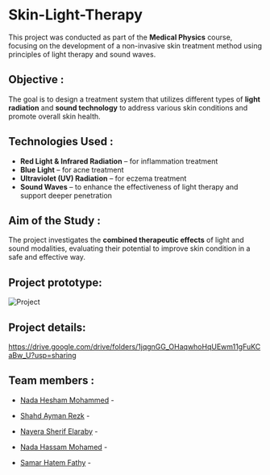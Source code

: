 # Skin-Light-Therapy
This project was conducted as part of the **Medical Physics** course, focusing on the development of a non-invasive skin treatment method using principles of light therapy and sound waves.

## Objective :

The goal is to design a treatment system that utilizes different types of **light radiation** and **sound technology** to address various skin conditions and promote overall skin health.

## Technologies Used :

- **Red Light & Infrared Radiation** – for inflammation treatment  
- **Blue Light** – for acne treatment  
- **Ultraviolet (UV) Radiation** – for eczema treatment  
- **Sound Waves** – to enhance the effectiveness of light therapy and support deeper penetration

## Aim of the Study :

The project investigates the **combined therapeutic effects** of light and sound modalities, evaluating their potential to improve skin condition in a safe and effective way.

## Project prototype:

![Project](https://github.com/user-attachments/assets/c8be8e27-cf6e-4a8f-aa9d-938533f3c9c8)

## Project details:

https://drive.google.com/drive/folders/1jqgnGG_OHaqwhoHqUEwm11gFuKCaBw_U?usp=sharing

##  Team members :
- [Nada Hesham Mohammed](https://github.com/Nada-Hesham249) -

- [Shahd Ayman Rezk](https://github.com/Shahd-Ayman5) -

- [Nayera Sherif Elaraby](https://github.com/Nayera5) -

- [Nada Hassam Mohamed](https://github.com/Nadahassan147) -

- [Samar Hatem Fathy](https://github.com/samar04052004) -
